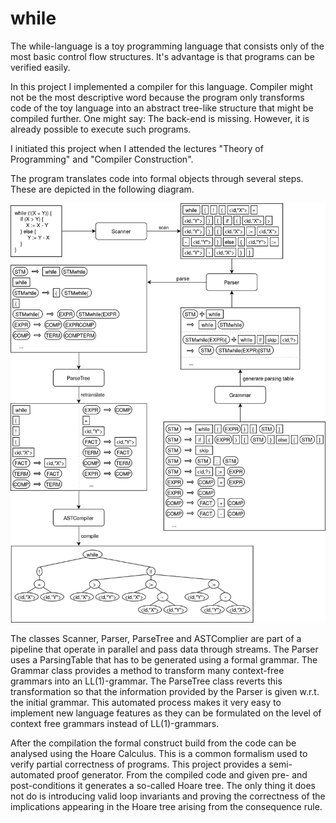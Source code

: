 # while
The while-language is a toy programming language that consists only of the most basic control flow structures. It's advantage is that programs can be verified easily.

In this project I implemented a compiler for this language. Compiler might not be the most descriptive word because the program only transforms code of the toy language into an abstract tree-like structure that might be compiled further. One might say: The back-end is missing. However, it is already possible to execute such programs.

I initiated this project when I attended the lectures "Theory of Programming" and "Compiler Construction".

The program translates code into formal objects through several steps. These are depicted in the following diagram.

![](images/structure.jpg)

The classes Scanner, Parser, ParseTree and ASTComplier are part of a pipeline that operate in parallel and pass data through streams. The Parser uses a ParsingTable that has to be generated using a formal grammar. The Grammar class provides a method to transform many context-free grammars into an LL(1)-grammar. The ParseTree class reverts this transformation so that the information provided by the Parser is given w.r.t. the initial grammar. This automated process makes it very easy to implement new language features as they can be formulated on the level of context free grammars instead of LL(1)-grammars.

After the compilation the formal construct build from the code can be analysed using the Hoare Calculus. This is a common formalism used to verify partial correctness of programs. This project provides a semi-automated proof generator. From the compiled code and given pre- and post-conditions it generates a so-called Hoare tree. The only thing it does not do is introducing valid loop invariants and proving the correctness of the implications appearing in the Hoare tree arising from the consequence rule.
